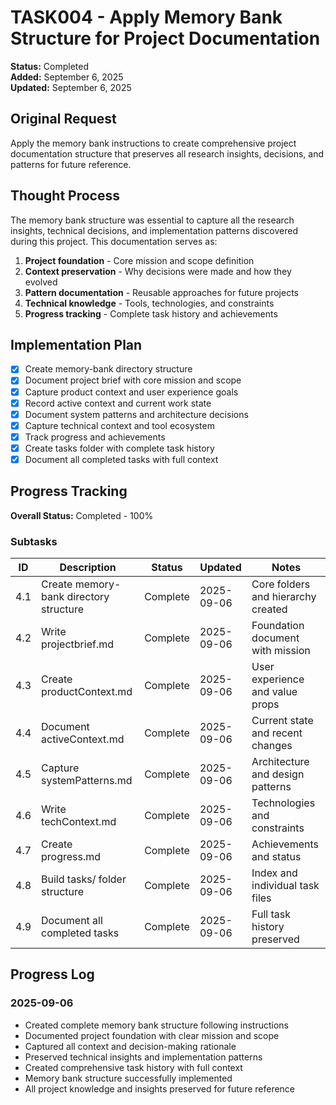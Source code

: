 # TASK004 - Apply Memory Bank Structure for Project Documentation

**Status:** Completed  
**Added:** September 6, 2025  
**Updated:** September 6, 2025

## Original Request
Apply the memory bank instructions to create comprehensive project documentation structure that preserves all research insights, decisions, and patterns for future reference.

## Thought Process
The memory bank structure was essential to capture all the research insights, technical decisions, and implementation patterns discovered during this project. This documentation serves as:

1. **Project foundation** - Core mission and scope definition
2. **Context preservation** - Why decisions were made and how they evolved
3. **Pattern documentation** - Reusable approaches for future projects
4. **Technical knowledge** - Tools, technologies, and constraints
5. **Progress tracking** - Complete task history and achievements

## Implementation Plan
- [x] Create memory-bank directory structure
- [x] Document project brief with core mission and scope
- [x] Capture product context and user experience goals
- [x] Record active context and current work state
- [x] Document system patterns and architecture decisions
- [x] Capture technical context and tool ecosystem
- [x] Track progress and achievements
- [x] Create tasks folder with complete task history
- [x] Document all completed tasks with full context

## Progress Tracking

**Overall Status:** Completed - 100%

### Subtasks
| ID | Description | Status | Updated | Notes |
|----|-------------|--------|---------|-------|
| 4.1 | Create memory-bank directory structure | Complete | 2025-09-06 | Core folders and hierarchy created |
| 4.2 | Write projectbrief.md | Complete | 2025-09-06 | Foundation document with mission |
| 4.3 | Create productContext.md | Complete | 2025-09-06 | User experience and value props |
| 4.4 | Document activeContext.md | Complete | 2025-09-06 | Current state and recent changes |
| 4.5 | Capture systemPatterns.md | Complete | 2025-09-06 | Architecture and design patterns |
| 4.6 | Write techContext.md | Complete | 2025-09-06 | Technologies and constraints |
| 4.7 | Create progress.md | Complete | 2025-09-06 | Achievements and status |
| 4.8 | Build tasks/ folder structure | Complete | 2025-09-06 | Index and individual task files |
| 4.9 | Document all completed tasks | Complete | 2025-09-06 | Full task history preserved |

## Progress Log

### 2025-09-06
- Created complete memory bank structure following instructions
- Documented project foundation with clear mission and scope
- Captured all context and decision-making rationale
- Preserved technical insights and implementation patterns
- Created comprehensive task history with full context
- Memory bank structure successfully implemented
- All project knowledge and insights preserved for future reference
